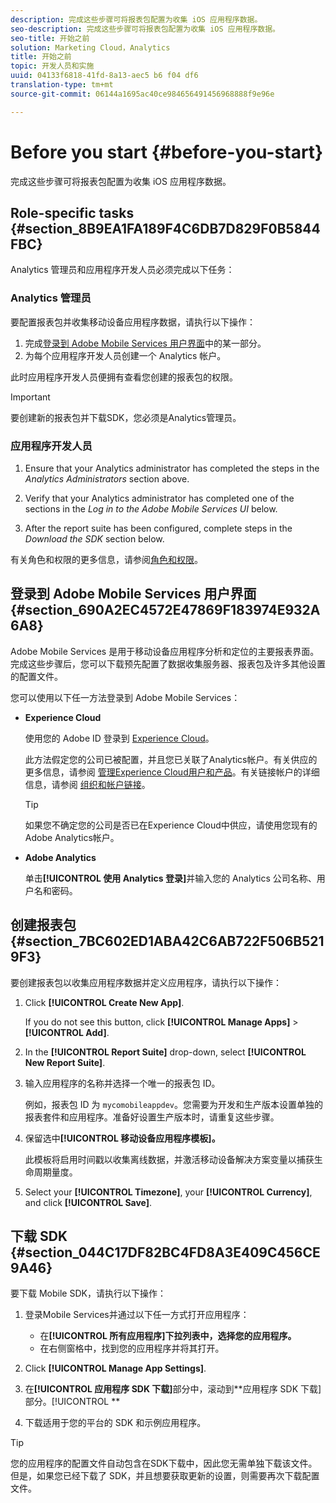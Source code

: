 ```yaml
---
description: 完成这些步骤可将报表包配置为收集 iOS 应用程序数据。
seo-description: 完成这些步骤可将报表包配置为收集 iOS 应用程序数据。
seo-title: 开始之前
solution: Marketing Cloud，Analytics
title: 开始之前
topic: 开发人员和实施
uuid: 04133f6818-41fd-8a13-aec5 b6 f04 df6
translation-type: tm+mt
source-git-commit: 06144a1695ac40ce984656491456968888f9e96e

---
```



# Before you start {#before-you-start}

完成这些步骤可将报表包配置为收集 iOS 应用程序数据。

## Role-specific tasks {#section_8B9EA1FA189F4C6DB7D829F0B5844FBC}

Analytics 管理员和应用程序开发人员必须完成以下任务：

### Analytics 管理员

要配置报表包并收集移动设备应用程序数据，请执行以下操作：

1. 完成[登录到 Adobe Mobile Services 用户界面](/help/ios/getting-started/getting-started.md)中的某一部分。
1. 为每个应用程序开发人员创建一个 Analytics 帐户。

此时应用程序开发人员便拥有查看您创建的报表包的权限。

>[!IMPORTANT]
>
>要创建新的报表包并下载SDK，您必须是Analytics管理员。

### 应用程序开发人员

1. Ensure that your Analytics administrator has completed the steps in the *Analytics Administrators* section above.

1. Verify that your Analytics administrator has completed one of the sections in the *Log in to the Adobe Mobile Services UI* below.
1. After the report suite has been configured, complete steps in the *Download the SDK* section below.

有关角色和权限的更多信息，请参阅[角色和权限](/help/using/gs/c-mob-roles-and-permissions.md)。

## 登录到 Adobe Mobile Services 用户界面 {#section_690A2EC4572E47869F183974E932A6A8}

Adobe Mobile Services 是用于移动设备应用程序分析和定位的主要报表界面。完成这些步骤后，您可以下载预先配置了数据收集服务器、报表包及许多其他设置的配置文件。

您可以使用以下任一方法登录到 Adobe Mobile Services：

* **Experience Cloud**

   使用您的 Adobe ID 登录到 [Experience Cloud](https://marketing.adobe.com)。

   此方法假定您的公司已被配置，并且您已关联了Analytics帐户。有关供应的更多信息，请参阅 [管理Experience Cloud用户和产品](https://docs.adobe.com/content/help/en/core-services/interface/manage-users-and-products/admin-getting-started.html)。有关链接帐户的详细信息，请参阅 [组织和帐户链接](https://docs.adobe.com/content/help/en/core-services/interface/manage-users-and-products/organizations.html)。

   >[!TIP]
   >
   >如果您不确定您的公司是否已在Experience Cloud中供应，请使用您现有的Adobe Analytics帐户。

* **Adobe Analytics**

   单击&#x200B;**[!UICONTROL 使用 Analytics 登录]**&#x200B;并输入您的 Analytics 公司名称、用户名和密码。

## 创建报表包 {#section_7BC602ED1ABA42C6AB722F506B5219F3}

要创建报表包以收集应用程序数据并定义应用程序，请执行以下操作：

1. Click **[!UICONTROL Create New App]**.

   If you do not see this button, click **[!UICONTROL Manage Apps]** &gt; **[!UICONTROL Add]**.

1. In the **[!UICONTROL Report Suite]** drop-down, select **[!UICONTROL New Report Suite]**.

1. 输入应用程序的名称并选择一个唯一的报表包 ID。

   例如，报表包 ID 为 `mycomobileappdev`。您需要为开发和生产版本设置单独的报表套件和应用程序。准备好设置生产版本时，请重复这些步骤。
1. 保留选中&#x200B;**[!UICONTROL 移动设备应用程序模板]。**

   此模板将启用时间戳以收集离线数据，并激活移动设备解决方案变量以捕获生命周期量度。

1. Select your **[!UICONTROL Timezone]**, your **[!UICONTROL Currency]**, and click **[!UICONTROL Save]**.

## 下载 SDK {#section_044C17DF82BC4FD8A3E409C456CE9A46}

要下载 Mobile SDK，请执行以下操作：

1. 登录Mobile Services并通过以下任一方式打开应用程序：

   * 在&#x200B;**[!UICONTROL 所有应用程序]下拉列表中，选择您的应用程序。**
   * 在右侧窗格中，找到您的应用程序并将其打开。

1. Click **[!UICONTROL Manage App Settings]**.
1. 在&#x200B;**[!UICONTROL 应用程序 SDK 下载]**&#x200B;部分中，滚动到&#x200B;**应用程序 SDK 下载]部分。[!UICONTROL **

1. 下载适用于您的平台的 SDK 和示例应用程序。

>[!TIP]
>
>您的应用程序的配置文件自动包含在SDK下载中，因此您无需单独下载该文件。但是，如果您已经下载了 SDK，并且想要获取更新的设置，则需要再次下载配置文件。

